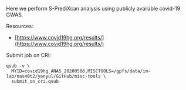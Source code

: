 Here we perform S-PrediXcan analysis using publicly available covid-19 GWAS.

Resources:

* [https://www.covid19hg.org/results/](https://www.covid19hg.org/results/)

Submit job on CRI:

```
qsub -v \
  MYID=covid19hg_ANA5_20200508,MISCTOOLS=/gpfs/data/im-lab/nas40t2/yanyul/GitHub/misc-tools \
  submit_on_cri.qsub 
```
